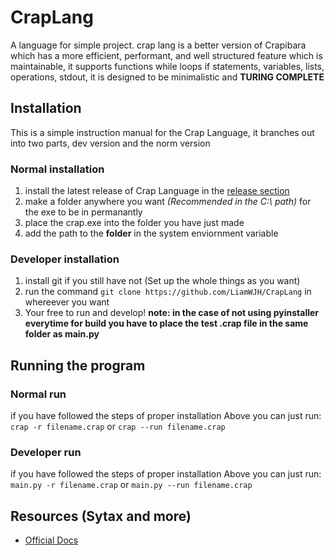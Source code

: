 # CrapLang

A language for simple project.
crap lang is a better version of Crapibara which has a more efficient, performant, and well structured feature which is maintainable,
it supports functions while loops if statements, variables, lists, operations, stdout,
it is designed to be minimalistic and **TURING COMPLETE**

## Installation
This is a simple instruction manual for the Crap Language, it branches out into two parts, dev version and the norm version

### Normal installation
 1. install the latest release of Crap Language in the [release section](https://github.com/LiamWJH/CrapLang/releases/latest)
 2. make a folder anywhere you want _(Recommended in the C:\ path)_ for the exe to be in permanantly
 3. place the crap.exe into the folder you have just made
 4. add the path to the **folder** in the system enviornment variable

### Developer installation
 1. install git if you still have not (Set up the whole things as you want)
 2. run the command `git clone https://github.com/LiamWJH/CrapLang` in whereever you want
 3. Your free to run and develop! **note: in the case of not using pyinstaller everytime for build you have to place the test .crap file in the same folder as main.py**

## Running the program

### Normal run
if you have followed the steps of proper installation Above you can just run:
`crap -r filename.crap` or `crap --run filename.crap`

### Developer run
if you have followed the steps of proper installation Above you can just run:
`main.py -r filename.crap` or `main.py --run filename.crap`

## Resources (Sytax and more)
- [Official Docs](https://github.com/LiamWJH/CrapLang/blob/main/documents/Officialdocumentation)
